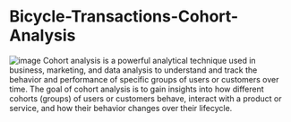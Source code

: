 # Bicycle-Transactions-Cohort-Analysis
![image](https://github.com/lightbluening/Bicycle-Transactions-Cohort-Analysis/assets/93415125/05ec3bb5-958e-4ea5-a551-dc8966a1e908)
Cohort analysis is a powerful analytical technique used in business, marketing, and data analysis to understand and track the behavior and performance of specific groups of users or customers over time. The goal of cohort analysis is to gain insights into how different cohorts (groups) of users or customers behave, interact with a product or service, and how their behavior changes over their lifecycle.
